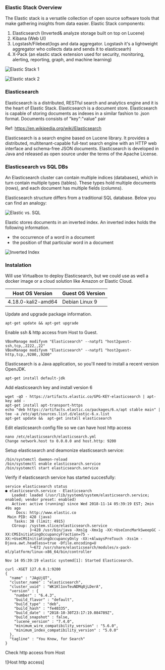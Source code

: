 ### Elastic Stack Overview

The Elastic stack is a versatile collection of open source software tools that make gathering insights from data easier. 
Elastic Stack components:

1. Elasticsearch (Inverted& analyze storage built on top on Lucene)
2. Kibana (Web UI)
3. Logstash/Filebeat(logs and data aggregator. Logstash it's a lightweight aggregator who collects data and sends it to elasticsearh)
4. X-Pack (an elastic stack extension used for security, monitoring, alerting, reporting, graph, and machine learning)


![Elastic Stack 1](https://github.com/mpruna/IMPORTING_DATA_INTO_ELASTICSEARCH/blob/master/images/stack1.jpg)

![Elastic stack 2](https://github.com/mpruna/IMPORTING_DATA_INTO_ELASTICSEARCH/blob/master/images/stack2.png)

### Elasticsearch

Elasticsearch is a distributed, RESTful search and analytics engine and it is the heart of Elastic Stack. Elasticsearch is a document store. Elasticsearch is capable of storing documents as indexes in a similar fashion to .json format. Documents consists of "key":"value" pair

Ref: https://en.wikipedia.org/wiki/Elasticsearch

Elasticsearch is a search engine based on Lucene library. It provides a distributed, multitenant-capable full-text search engine with an HTTP web interface and schema-free JSON documents. Elasticsearch is developed in Java and released as open source under the terms of the Apache License.

### Elasticsearch vs SQL DBs

An Elasticsearch cluster can contain multiple indices (databases), which in turn contain multiple types (tables). These types hold multiple documents (rows), and each document has multiple fields (columns).

Elasticsearch structure differs from a traditional SQL database. Below you can find an analogy:

![Elastic vs. SQL](https://github.com/mpruna/IMPORTING_DATA_INTO_ELASTICSEARCH/blob/master/images/dbs_nosql_comparison.png)

Elastic stores documents in an inverted index. An inverted index holds the following information.
* the occurrence of a word in a document
* the position of that particular word in a document

![Inverted Index](https://github.com/mpruna/IMPORTING_DATA_INTO_ELASTICSEARCH/blob/master/images/inverted_index.png)

### Instalation

Will use Virtualbox to deploy Elasticsearch, but we could use as well a docker image or a cloud solution like Amazon or Elastic Cloud. 

Host OS Version | Guest OS Version
----------------|-----------------
4.18.0-kali2-amd64 | Debian Linux 9 


Update and upgrade package information.

```
apt-get update && apt-get upgrade
```

Enable ssh & http access from Host to Guest.

```
VBoxManage modifyvm "Elasticsearch" --natpf1 "host2guest-ssh,tcp,,2222,,22"
VBoxManage modifyvm "Elasticsearch" --natpf1 "host2guest-http,tcp,,9200,,9200"
```

Elasticsearch is a Java application, so you'll need to install a recent version OpenJDK.

```
apt-get install default-jdk
```

Add elasticsearch key and install version 6

```
wget -qO - https://artifacts.elastic.co/GPG-KEY-elasticsearch | apt-key add -
apt-get install apt-transport-https
echo "deb https://artifacts.elastic.co/packages/6.x/apt stable main" |  tee -a /etc/apt/sources.list.d/elastic-6.x.list
apt-get update &&  apt-get install elasticsearch
```

Edit elasticsearch config file so we can have host http access

 ```
 nano /etc/elasticsearch/elasticsearch.yml
 Change network.host to 0.0.0.0 and host.http: 9200
 ```

Setup elasticsearch and deamonize elasticsearch service:

```
/bin/systemctl daemon-reload
/bin/systemctl enable elasticsearch.service
/bin/systemctl start elasticsearch.service
```

Verify if elasticsearch service has started succesfully:

```
service elasticsearch status
● elasticsearch.service - Elasticsearch
   Loaded: loaded (/usr/lib/systemd/system/elasticsearch.service; enabled; vendor preset: enabled)
   Active: active (running) since Wed 2018-11-14 05:39:19 EST; 2min 49s ago
     Docs: http://www.elastic.co
 Main PID: 428 (java)
    Tasks: 38 (limit: 4915)
   CGroup: /system.slice/elasticsearch.service
           ├─428 /usr/bin/java -Xms1g -Xmx1g -XX:+UseConcMarkSweepGC -XX:CMSInitiatingOccupancyFraction=75 -XX:+UseCMSInitiatingOccupancyOnly -XX:+AlwaysPreTouch -Xss1m -Djava.awt.headless=true -Dfile.encoding=U
           └─672 /usr/share/elasticsearch/modules/x-pack-ml/platform/linux-x86_64/bin/controller

Nov 14 05:39:19 elastic systemd[1]: Started Elasticsearch.
```


```
curl -XGET 127.0.0.1:9200
{
  "name" : "JAgUjQT",
  "cluster_name" : "elasticsearch",
  "cluster_uuid" : "WK1Kl1ovTeuNDMq8jLDerA",
  "version" : {
    "number" : "6.4.3",
    "build_flavor" : "default",
    "build_type" : "deb",
    "build_hash" : "fe40335",
    "build_date" : "2018-10-30T23:17:19.084789Z",
    "build_snapshot" : false,
    "lucene_version" : "7.4.0",
    "minimum_wire_compatibility_version" : "5.6.0",
    "minimum_index_compatibility_version" : "5.0.0"
  },
  "tagline" : "You Know, for Search"
}
```

Check http access from Host

![Host http access]